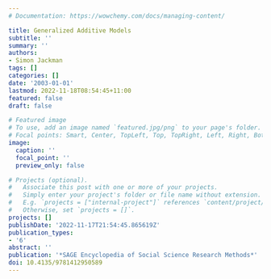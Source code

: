 ```yaml
---
# Documentation: https://wowchemy.com/docs/managing-content/

title: Generalized Additive Models
subtitle: ''
summary: ''
authors:
- Simon Jackman
tags: []
categories: []
date: '2003-01-01'
lastmod: 2022-11-18T08:54:45+11:00
featured: false
draft: false

# Featured image
# To use, add an image named `featured.jpg/png` to your page's folder.
# Focal points: Smart, Center, TopLeft, Top, TopRight, Left, Right, BottomLeft, Bottom, BottomRight.
image:
  caption: ''
  focal_point: ''
  preview_only: false

# Projects (optional).
#   Associate this post with one or more of your projects.
#   Simply enter your project's folder or file name without extension.
#   E.g. `projects = ["internal-project"]` references `content/project/deep-learning/index.md`.
#   Otherwise, set `projects = []`.
projects: []
publishDate: '2022-11-17T21:54:45.865619Z'
publication_types:
- '6'
abstract: ''
publication: '*SAGE Encyclopedia of Social Science Research Methods*'
doi: 10.4135/9781412950589
---
```

